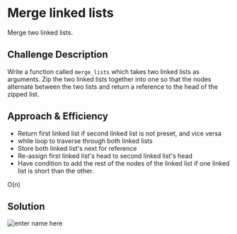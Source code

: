 # Merge linked lists
Merge two linked lists.

## Challenge Description
Write a function called `merge_lists` which takes two linked lists as arguments. Zip the two linked lists together into one so that the nodes alternate between the two lists and return a reference to the head of the zipped list.

## Approach & Efficiency
* Return first linked list if second linked list is not preset, and vice versa
* while loop to traverse through both linked lists
* Store both linked list's next for reference
* Re-assign first linked list's head to second linked list's head
* Have condition to add the rest of the nodes of the linked list if one linked list is short than the other.  

O(n)

## Solution
![enter name here](./image/array-shift.jpeg)
